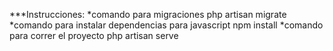 ***Instrucciones:
*comando para migraciones php artisan migrate
*comando para instalar dependencias para javascript npm install
*comando para correr el proyecto php artisan serve